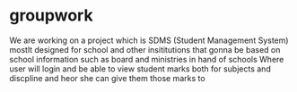 # groupwork

We are working on a project which is SDMS (Student Management System) mostlt designed for school and other 
insititutions that gonna be based on school information such as board and ministries in hand of schools
Where user will login and be able to view student marks both for subjects and discpline and heor she can give them those marks to 